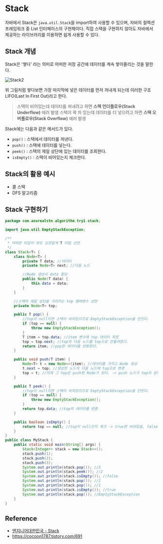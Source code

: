# Stack

자바에서 Stack은 `java.util.Stack`을 import하여 사용할 수 있으며, 자바의 컬렉션 프레임워크 중 List 인터페이스의 구현체이다. 직접 스택을 구현하지 않아도 자바에서 제공하는 라이브러리를 이용하면 쉽게 사용할 수 있다.

## Stack 개념

Stack은 '쌓다' 라는 의미로 어떠한 저장 공간에 데이터를 계속 쌓아올리는 것을 말한다.

![Stack2](https://user-images.githubusercontent.com/55525868/221592954-c090fca8-de63-4d2d-a3e9-0ef93cc66286.png)

위 그림처럼 쌓다보면 가장 마지막에 넣은 데이터를 먼저 꺼내게 되는데 이러한 구조 LIFO(Last In First Out)라고 한다.

> 스택이 비어있는데 데이터를 꺼내려고 하면 **스택 언더플로우(Stack Underflow)** 에러 발생
> 스택이 꽉 차 있는데 데이터를 더 넣으려고 하면 **스택 오버플로우(Stack Overflow)** 에러 발생

Stack에는 다음과 같은 메서드가 있다.

- `pop()` : 스택에서 데이터를 꺼낸다.
- `push()` : 스택에 데이터를 넣는다.
- `peek()` : 스택의 제일 상단에 있는 데이터를 조회한다.
- `isEmpty()` : 스택이 비어있는지 체크한다.

## Stack의 활용 예시

- 콜 스택
- DFS 알고리즘

## Stack 구현하기

```java
package com.azurealstn.algorithm.try1.stack;

import java.util.EmptyStackException;

/**
 * 어떠한 타입이 와도 상관없게 T 타입 선언
 */
class Stack<T> {
    class Node<T> {
        private T data; //데이터
        private Node<T> next; //다음 노드

        //Node 생성시 data 할당
        public Node(T data) {
            this.data = data;
        }
    }

    //스택의 제일 상단을 가리키는 top 멤버변수 선언
    private Node<T> top;

    public T pop() {
        //top이 null이면 스택이 비어있으므로 EmptyStackException을 던진다.
        if (top == null) {
            throw new EmptyStackException();
        }
        T item = top.data; //item 변수에 top 데이터 저장
        top = top.next; //top의 다음 노드를 top으로 만들어준다.
        return item; //pop한 데이터를 반환한다.
    }

    public void push(T item) {
        Node<T> t = new Node<>(item); //데이터를 가지고 Node 생성
        t.next = top; //생성한 노드의 다음 노드에 top으로 변경
        top = t; //이제 그 top은 push한 Node가 된다. -> push 노드가 top이 된다.
    }

    public T peek() {
        //top이 null이면 스택이 비어있으므로 EmptyStackException을 던진다.
        if (top == null) {
            throw new EmptyStackException();
        }
        return top.data; //top의 데이터를 반환
    }

    public boolean isEmpty() {
        return top == null; //top이 null인지 체크 -> true면 비어있음, false면 비어있지 않음
    }
}
public class MyStack {
    public static void main(String[] args) {
        Stack<Integer> stack = new Stack<>();
        stack.push(1);
        stack.push(2);
        stack.push(3);
        System.out.println(stack.pop()); //3
        System.out.println(stack.peek()); //2
        System.out.println(stack.isEmpty()); //false
        System.out.println(stack.pop()); //2
        System.out.println(stack.pop()); //1
        System.out.println(stack.isEmpty()); //true
        System.out.println(stack.pop()); //EmptyStackException
    }
}

```

## Reference

- [엔지니어대한민국 - Stack](https://www.youtube.com/watch?v=whVUYv0Leg0)
- https://cocoon1787.tistory.com/691